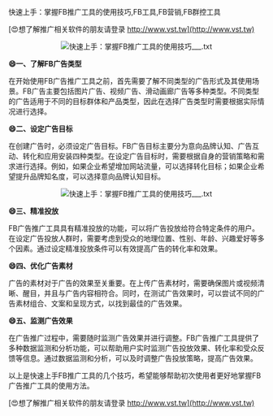 快速上手：掌握FB推广工具的使用技巧,FB工具,FB营销,FB群控工具

[😍想了解推广相关软件的朋友请登录 http://www.vst.tw](http://www.vst.tw)

 <center><img src="https://vst.tw/MP4/tuiguang/png/0.png" alt="快速上手：掌握FB推广工具的使用技巧___.txt"></center>

**😄一、了解FB广告类型**

在开始使用FB广告推广工具之前，首先需要了解不同类型的广告形式及其使用场景。FB广告主要包括图片广告、视频广告、滑动画廊广告等多种类型。不同类型的广告适用于不同的目标群体和产品类型，因此在选择广告类型时需要根据实际情况进行选择。

**😄二、设定广告目标**

在创建广告时，必须设定广告目标。FB广告目标主要分为意向品牌认知、广告互动、转化和应用安装四种类型。在设定广告目标时，需要根据自身的营销策略和需求进行选择。例如，如果企业希望增加网站流量，可以选择转化目标；如果企业希望提升品牌知名度，可以选择意向品牌认知目标。

 <center><img src="https://vst.tw/MP4/tuiguang/png/4.png" alt="快速上手：掌握FB推广工具的使用技巧___.txt"></center>

**😄三、精准投放**

FB广告推广工具具有精准投放的功能，可以将广告投放给符合特定条件的用户。在设定广告投放人群时，需要考虑到受众的地理位置、性别、年龄、兴趣爱好等多个因素。通过设定精准投放条件可以有效提高广告的转化率和效果。

**😄四、优化广告素材**

广告的素材对于广告的效果至关重要。在上传广告素材时，需要确保图片或视频清晰、醒目，并且与广告内容相符合。同时，在测试广告效果时，可以尝试不同的广告素材组合、文案和呈现方式，以找到最佳的广告效果。

**😄五、监测广告效果**

在广告推广过程中，需要随时监测广告效果并进行调整。FB广告推广工具提供了多种数据监测和分析功能，可以帮助用户实时监测广告投放效果、转化率和受众反馈等信息。通过数据监测和分析，可以及时调整广告投放策略，提高广告效果。

以上是快速上手FB推广工具的几个技巧，希望能够帮助初次使用者更好地掌握FB广告推广工具的使用方法。

[😍想了解推广相关软件的朋友请登录 http://www.vst.tw](http://www.vst.tw)



